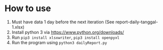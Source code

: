 # How to use
1. Must have data 1 day before the next iteration (See report-daily-tanggal-1.xlsx)
2. Install python 3 via https://www.python.org/downloads/
3. Run `pip3 install xlsxwriter`, `pip3 install openpyxl`
4. Run the program using `python3 dailyReport.py`
